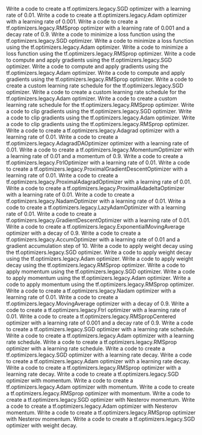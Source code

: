 Write a code to create a tf.optimizers.legacy.SGD optimizer with a learning rate of 0.01.
Write a code to create a tf.optimizers.legacy.Adam optimizer with a learning rate of 0.001.
Write a code to create a tf.optimizers.legacy.RMSprop optimizer with a learning rate of 0.001 and a decay rate of 0.9.
Write a code to minimize a loss function using the tf.optimizers.legacy.SGD optimizer.
Write a code to minimize a loss function using the tf.optimizers.legacy.Adam optimizer.
Write a code to minimize a loss function using the tf.optimizers.legacy.RMSprop optimizer.
Write a code to compute and apply gradients using the tf.optimizers.legacy.SGD optimizer.
Write a code to compute and apply gradients using the tf.optimizers.legacy.Adam optimizer.
Write a code to compute and apply gradients using the tf.optimizers.legacy.RMSprop optimizer.
Write a code to create a custom learning rate schedule for the tf.optimizers.legacy.SGD optimizer.
Write a code to create a custom learning rate schedule for the tf.optimizers.legacy.Adam optimizer.
Write a code to create a custom learning rate schedule for the tf.optimizers.legacy.RMSprop optimizer.
Write a code to clip gradients using the tf.optimizers.legacy.SGD optimizer.
Write a code to clip gradients using the tf.optimizers.legacy.Adam optimizer.
Write a code to clip gradients using the tf.optimizers.legacy.RMSprop optimizer.
Write a code to create a tf.optimizers.legacy.Adagrad optimizer with a learning rate of 0.01.
Write a code to create a tf.optimizers.legacy.AdagradDAOptimizer optimizer with a learning rate of 0.01.
Write a code to create a tf.optimizers.legacy.MomentumOptimizer with a learning rate of 0.01 and a momentum of 0.9.
Write a code to create a tf.optimizers.legacy.FtrlOptimizer with a learning rate of 0.01.
Write a code to create a tf.optimizers.legacy.ProximalGradientDescentOptimizer with a learning rate of 0.01.
Write a code to create a tf.optimizers.legacy.ProximalAdagradOptimizer with a learning rate of 0.01.
Write a code to create a tf.optimizers.legacy.ProximalAdadeltaOptimizer with a learning rate of 0.01.
Write a code to create a tf.optimizers.legacy.NadamOptimizer with a learning rate of 0.01.
Write a code to create a tf.optimizers.legacy.LazyAdamOptimizer with a learning rate of 0.01.
Write a code to create a tf.optimizers.legacy.GradientDescentOptimizer with a learning rate of 0.01.
Write a code to create a tf.optimizers.legacy.ExponentialMovingAverage optimizer with a decay of 0.9.
Write a code to create a tf.optimizers.legacy.AccumOptimizer with a learning rate of 0.01 and a gradient accumulation step of 10.
Write a code to apply weight decay using the tf.optimizers.legacy.SGD optimizer.
Write a code to apply weight decay using the tf.optimizers.legacy.Adam optimizer.
Write a code to apply weight decay using the tf.optimizers.legacy.RMSprop optimizer.
Write a code to apply momentum using the tf.optimizers.legacy.SGD optimizer.
Write a code to apply momentum using the tf.optimizers.legacy.Adam optimizer.
Write a code to apply momentum using the tf.optimizers.legacy.RMSprop optimizer.
Write a code to create a tf.optimizers.legacy.Nadam optimizer with a learning rate of 0.01.
Write a code to create a tf.optimizers.legacy.MovingAverage optimizer with a decay of 0.9.
Write a code to create a tf.optimizers.legacy.Ftrl optimizer with a learning rate of 0.01.
Write a code to create a tf.optimizers.legacy.RMSpropCentered optimizer with a learning rate of 0.001 and a decay rate of 0.9.
Write a code to create a tf.optimizers.legacy.SGD optimizer with a learning rate schedule.
Write a code to create a tf.optimizers.legacy.Adam optimizer with a learning rate schedule.
Write a code to create a tf.optimizers.legacy.RMSprop optimizer with a learning rate schedule.
Write a code to create a tf.optimizers.legacy.SGD optimizer with a learning rate decay.
Write a code to create a tf.optimizers.legacy.Adam optimizer with a learning rate decay.
Write a code to create a tf.optimizers.legacy.RMSprop optimizer with a learning rate decay.
Write a code to create a tf.optimizers.legacy.SGD optimizer with momentum.
Write a code to create a tf.optimizers.legacy.Adam optimizer with momentum.
Write a code to create a tf.optimizers.legacy.RMSprop optimizer with momentum.
Write a code to create a tf.optimizers.legacy.SGD optimizer with Nesterov momentum.
Write a code to create a tf.optimizers.legacy.Adam optimizer with Nesterov momentum.
Write a code to create a tf.optimizers.legacy.RMSprop optimizer with Nesterov momentum.
Write a code to create a tf.optimizers.legacy.SGD optimizer with weight decay.